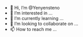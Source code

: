 - 👋 Hi, I’m @Yenyensteno
- 👀 I’m interested in ...
- 🌱 I’m currently learning ...
- 💞️ I’m looking to collaborate on ...
- 📫 How to reach me ...

<!---
Yenyensteno/Yenyensteno is a ✨ special ✨ repository because its `README.md` (this file) appears on your GitHub profile.
You can click the Preview link to take a look at your changes.
--->
